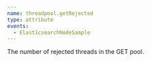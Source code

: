 ```yaml
---
name: threadpool.getRejected
type: attribute
events:
  - ElasticsearchNodeSample
---
```


The number of rejected threads in the GET pool.